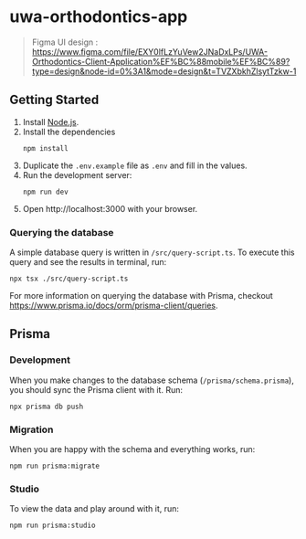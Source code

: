 # uwa-orthodontics-app

> Figma UI design : https://www.figma.com/file/EXY0lfLzYuVew2JNaDxLPs/UWA-Orthodontics-Client-Application%EF%BC%88mobile%EF%BC%89?type=design&node-id=0%3A1&mode=design&t=TVZXbkhZlsytTzkw-1

## Getting Started

1. Install [Node.js](https://nodejs.org/en/download/).
2. Install the dependencies
   ```
   npm install
   ```
3. Duplicate the `.env.example` file as `.env` and fill in the values.
4. Run the development server:
   ```
   npm run dev
   ```
5. Open http://localhost:3000 with your browser.

### Querying the database

A simple database query is written in `/src/query-script.ts`. To execute this query and see the results in terminal, run:

```
npx tsx ./src/query-script.ts
```

For more information on querying the database with Prisma, checkout https://www.prisma.io/docs/orm/prisma-client/queries.

## Prisma

### Development

When you make changes to the database schema (`/prisma/schema.prisma`), you should sync the Prisma client with it. Run:

```
npx prisma db push
```

### Migration

When you are happy with the schema and everything works, run:

```
npm run prisma:migrate
```

### Studio

To view the data and play around with it, run:

```
npm run prisma:studio
```
